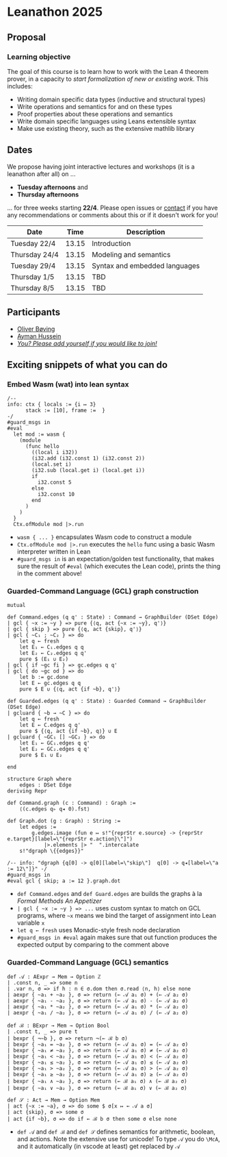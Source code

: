 # Leanathon 2025

## Proposal

### Learning objective

The goal of this course is to learn how to work with the Lean 4 theorem prover, in a capacity to _start formalization of new or existing work_. This includes:

- Writing domain specific data types (inductive and structural types)
- Write operations and semantics for and on these types
- Proof properties about these operations and semantics
- Write domain specific languages using Leans extensible syntax
- Make use existing theory, such as the extensive mathlib library

## Dates

We propose having joint interactive lectures and workshops (it is a leanathon after all) on ...

- **Tuesday afternoons** and
- **Thursday afternoons**

... for three weeks starting **22/4**. Please open issues or [contact](mailto:oembo@dtu.dk) if you have any recommendations or comments about this or if it doesn't work for you!

| Date          | Time  | Description                   |
| ------------- | ----- | ----------------------------- |
| Tuesday 22/4  | 13.15 | Introduction                  |
| Thursday 24/4 | 13.15 | Modeling and semantics        |
| Tuesday 29/4  | 13.15 | Syntax and embedded languages |
| Thursday 1/5  | 13.15 | TBD                           |
| Thursday 8/5  | 13.15 | TBD                           |

## Participants

- [Oliver Bøving](https://github.com/oeb25)
- [Ayman Hussein](https://github.com/a-y-man)
- [_You? Please add yourself if you would like to join!_](https://github.com/oembo-sse/leanathon-2025/edit/main/README.md)

## Exciting snippets of what you can do

### Embed Wasm (wat) into lean syntax

```lean
/--
info: ctx { locals := {i ↦ 3}
      stack := [10], frame :=  }
-/
#guard_msgs in
#eval
  let mod := wasm {
    (module
      (func hello
        ((local i i32))
        (i32.add (i32.const 1) (i32.const 2))
        (local.set i)
        (i32.sub (local.get i) (local.get i))
        if
          i32.const 5
        else
          i32.const 10
        end
      )
    )
  }
  Ctx.ofModule mod |>.run
```

- `wasm { ... }` encapsulates Wasm code to construct a module
- `Ctx.ofModule mod |>.run` executes the `hello` func using a basic Wasm interpreter written in Lean
- `#guard_msgs in` is an expectation/golden test functionality, that makes sure the result of `#eval` (which executes the Lean code), prints the thing in the comment above!

### Guarded-Command Language (GCL) graph construction

```lean
mutual

def Command.edges (q q' : State) : Command → GraphBuilder (DSet Edge)
| gcl { ~x := ~y } => pure {⟨q, act {~x := ~y}, q'⟩}
| gcl { skip } => pure {⟨q, act {skip}, q'⟩}
| gcl { ~C₁ ; ~C₂ } => do
    let q ← fresh
    let E₁ ← C₁.edges q q
    let E₂ ← C₂.edges q q'
    pure $ (E₁ ∪ E₂)
| gcl { if ~gc fi } => gc.edges q q'
| gcl { do ~gc od } => do
    let b := gc.done
    let E ← gc.edges q q
    pure $ E ∪ {⟨q, act {if ~b}, q'⟩}

def Guarded.edges (q q' : State) : Guarded Command → GraphBuilder (DSet Edge)
| gcluard { ~b → ~C } => do
    let q ← fresh
    let E ← C.edges q q'
    pure $ {⟨q, act {if ~b}, q⟩} ∪ E
| gcluard { ~GC₁ [] ~GC₂ } => do
    let E₁ ← GC₁.edges q q'
    let E₂ ← GC₂.edges q q'
    pure $ E₁ ∪ E₂

end

structure Graph where
    edges : DSet Edge
deriving Repr

def Command.graph (c : Command) : Graph :=
    ⟨(c.edges q▹ q◂ 0).fst⟩

def Graph.dot (g : Graph) : String :=
    let edges :=
        g.edges.image (fun e ↦ s!"{reprStr e.source} -> {reprStr e.target}[label=\"{reprStr e.action}\"]")
            |>.elements |> "  ".intercalate
    s!"dgraph \{{edges}}"

/-- info: "dgraph {q[0] -> q[0][label=\"skip\"]  q[0] -> q◂[label=\"a := 12\"]}" -/
#guard_msgs in
#eval gcl { skip; a := 12 }.graph.dot
```

- `def Command.edges` and `def Guard.edges` are builds the graphs à la _Formal Methods An Appetizer_
- `| gcl { ~x := ~y } => ...` uses custom syntax to match on GCL programs, where `~x` means we bind the target of assignment into Lean variable `x`
- `let q ← fresh` uses Monadic-style fresh node declaration
- `#guard_msgs in #eval` again makes sure that out function produces the expected output by comparing to the comment above

### Guarded-Command Language (GCL) semantics

```lean
def 𝒜 : AExpr → Mem → Option ℤ
| .const n, _ => some n
| .var n, σ => if h : n ∈ σ.dom then σ.read ⟨n, h⟩ else none
| aexpr { ~a₁ + ~a₂ }, σ => return (← 𝒜 a₁ σ) + (← 𝒜 a₂ σ)
| aexpr { ~a₁ - ~a₂ }, σ => return (← 𝒜 a₁ σ) - (← 𝒜 a₂ σ)
| aexpr { ~a₁ * ~a₂ }, σ => return (← 𝒜 a₁ σ) * (← 𝒜 a₂ σ)
| aexpr { ~a₁ / ~a₂ }, σ => return (← 𝒜 a₁ σ) / (← 𝒜 a₂ σ)

def ℬ : BExpr → Mem → Option Bool
| .const t, _ => pure t
| bexpr { ¬~b }, σ => return ¬(← ℬ b σ)
| bexpr { ~a₁ = ~a₂ }, σ => return (← 𝒜 a₁ σ) = (← 𝒜 a₂ σ)
| bexpr { ~a₁ ≠ ~a₂ }, σ => return (← 𝒜 a₁ σ) ≠ (← 𝒜 a₂ σ)
| bexpr { ~a₁ < ~a₂ }, σ => return (← 𝒜 a₁ σ) < (← 𝒜 a₂ σ)
| bexpr { ~a₁ ≤ ~a₂ }, σ => return (← 𝒜 a₁ σ) ≤ (← 𝒜 a₂ σ)
| bexpr { ~a₁ > ~a₂ }, σ => return (← 𝒜 a₁ σ) > (← 𝒜 a₂ σ)
| bexpr { ~a₁ ≥ ~a₂ }, σ => return (← 𝒜 a₁ σ) ≥ (← 𝒜 a₂ σ)
| bexpr { ~a₁ ∧ ~a₂ }, σ => return (← ℬ a₁ σ) ∧ (← ℬ a₂ σ)
| bexpr { ~a₁ ∨ ~a₂ }, σ => return (← ℬ a₁ σ) ∨ (← ℬ a₂ σ)

def 𝒮 : Act → Mem → Option Mem
| act {~x := ~a}, σ => do some $ σ[x ↦ ← 𝒜 a σ]
| act {skip}, σ => some σ
| act {if ~b}, σ => do if ← ℬ b σ then some σ else none
```

- `def 𝒜` and `def ℬ` and `def 𝒮` defines semantics for arithmetic, boolean, and actions. Note the extensive use for unicode! To type `𝒜` you do `\McA`, and it automatically (in vscode at least) get replaced by `𝒜`
